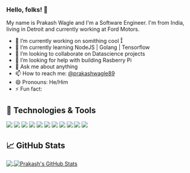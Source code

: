 ### Hello, folks! 👋
My name is Prakash Wagle and I'm a Software Engineer. I'm from India, living in Detroit and currently working at Ford Motors.

- 🔭 I’m currently working on somithing cool &#57371;
- 🌱 I’m currently learning NodeJS | Golang | Tensorflow
- 👯 I’m looking to collaborate on Datascience projects
- 🤔 I’m looking for help with building Rasberry Pi 
- 💬 Ask me about anything
- 📫 How to reach me: [@prakashwagle89](https://twitter.com/prakashwagle89)
- 😄 Pronouns: He/Him
- ⚡ Fun fact: 

## 🔧 Technologies & Tools

![](https://img.shields.io/badge/Code-Typescript-informational?style=flat&logo=typescript&logoColor=white&color=blue)
![](https://img.shields.io/badge/Code-JavaScript-informational?style=flat&logo=javascript&logoColor=white&color=blue)
![](https://img.shields.io/badge/Code-Golang-informational?style=flat&logo=go&logoColor=white&color=blue)
![](https://img.shields.io/badge/Code-NodeJs-informational?style=flat&logo=node&logoColor=white&color=blue)
![](https://img.shields.io/badge/Code-Java-informational?style=flat&logo=java&logoColor=white&color=blue)
![](https://img.shields.io/badge/Code-Python-informational?style=flat&logo=python&logoColor=white&color=blue)
![](https://img.shields.io/badge/Tools-Docker-informational?style=flat&logo=docker&logoColor=white&color=blue)
![](https://img.shields.io/badge/Tools-Kubernetes-informational?style=flat&logo=kubernetes&logoColor=white&color=blue)
![](https://img.shields.io/badge/OS-Linux-informational?style=flat&logo=linux&logoColor=white&color=blue)
![](https://img.shields.io/badge/Editor-Visual_Code-informational?style=flat&logo=visual-studio-code&logoColor=white&color=blue)
![](https://img.shields.io/badge/Editor-IntelliJ_IDEA-informational?style=flat&logo=intellij-idea&logoColor=white&color=blue)
## &#x1f4c8; GitHub Stats
<a href="https://github.com/prakashwagle/prakashwagle">
  <img align="center" src="https://github-readme-stats.vercel.app/api/top-langs/?username=prakashwagle&hide=c&title_color=ffffff&text_color=c9cacc&icon_color=2bbc8a&bg_color=1d1f21" />
</a>
<a href="https://github.com/prakashwagle/prakashwagle">
  <img align="center" src="https://github-readme-stats.vercel.app/api?username=prakashwagle&show_icons=true&line_height=27&count_private=true&title_color=ffffff&text_color=c9cacb&icon_color=2bbc8a&bg_color=1d1f31" alt="Prakash's GitHub Stats" />
</a>
